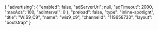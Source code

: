{
    "advertising": {
        "enabled": false,
        "adServerUrl": null,
        "adTimeout": 2000,
        "maxAds": 100,
        "adInterval": 0
    },
    "preload": false,
    "type": "inline-spotlight",
    "title": "WIS9_C9",
    "name": "wis9_c9",
    "channelId": "119658733",
    "layout": "bootstrap"
}